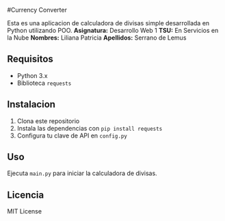 #Currency Converter

Esta es una aplicacion de calculadora de divisas simple desarrollada en Python utilizando POO.
**Asignatura:** Desarrollo Web 1
**TSU:** En Servicios en la Nube
**Nombres:** Liliana Patricia
**Apellidos:** Serrano de Lemus

## Requisitos

- Python 3.x
- Biblioteca `requests`

## Instalacion 

1. Clona este repositorio
2. Instala las dependencias con `pip install requests`
3. Configura tu clave de API en `config.py`

## Uso

Ejecuta `main.py` para iniciar la calculadora de divisas.

## Licencia 

MIT License
